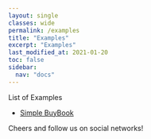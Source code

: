 ```yaml
---
layout: single
classes: wide
permalink: /examples
title: "Examples"
excerpt: "Examples"
last_modified_at: 2021-01-20
toc: false
sidebar:
  nav: "docs"
---
```


List of Examples

- [Simple BuyBook](/examples/buybook)

Cheers and follow us on social networks!
